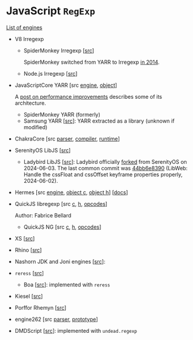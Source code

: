 # JavaScript `RegExp`

[List of engines](https://test262.fyi/)

- V8 Irregexp
  - SpiderMonkey Irregexp [[src](https://github.com/mozilla/gecko-dev/tree/master/js/src/irregexp)]

    SpiderMonkey switched from YARR to Irregexp [in 2014](https://bugzilla.mozilla.org/show_bug.cgi?id=976446).

  - Node.js Irregexp [[src](https://github.com/nodejs/node/tree/main/deps/v8/src/regexp)]

- JavaScriptCore YARR [src [engine](https://github.com/WebKit/WebKit/tree/main/Source/JavaScriptCore/yarr),
  [object](https://github.com/WebKit/WebKit/blob/main/Source/JavaScriptCore/runtime/RegExp.h)]

  A [post on performance improvements](https://webkit.org/blog/8685/introducing-the-jetstream-2-benchmark-suite/)
  describes some of its architecture.

  - SpiderMonkey YARR (formerly)
  - Samsung YARR [[src](https://github.com/Samsung/yarr)]: YARR extracted as a
    library (unknown if modified)

- ChakraCore [src [parser](https://github.com/chakra-core/ChakraCore/blob/master/lib/Parser/RegexParser.cpp),
  [compiler](https://github.com/chakra-core/ChakraCore/blob/master/lib/Parser/RegexCompileTime.cpp),
  [runtime](https://github.com/chakra-core/ChakraCore/blob/master/lib/Parser/RegexRuntime.cpp)]
- SerenityOS LibJS [[src](https://github.com/SerenityOS/serenity/blob/master/Userland/Libraries/LibJS/Runtime/RegExpPrototype.cpp)]
  - Ladybird LibJS [[src](https://github.com/LadybirdWebBrowser/ladybird/blob/master/Userland/Libraries/LibJS/Runtime/RegExpPrototype.cpp)]:
    Ladybird officially [forked](https://awesomekling.substack.com/p/forking-ladybird-and-stepping-down-serenityos)
    from SerenityOS on 2024-06-03. The last common commit was [44bb6e8390](https://github.com/SerenityOS/serenity/commit/44bb6e8390898ebd132fa379d8f3e32229f2812f)
    (LibWeb: Handle the cssFloat and cssOffset keyframe properties properly,
    2024-06-02).

- Hermes [src [engine](https://github.com/facebook/hermes/tree/main/lib/Regex),
  [object c](https://github.com/facebook/hermes/blob/main/lib/VM/JSLib/RegExp.cpp),
  [object h](https://github.com/facebook/hermes/blob/main/include/hermes/VM/JSRegExp.h)]
  [[docs](https://github.com/facebook/hermes/blob/main/doc/RegExp.md)]
- QuickJS libregexp [src [c](https://github.com/bellard/quickjs/blob/master/libregexp.c),
  [h](https://github.com/bellard/quickjs/blob/master/libregexp.h),
  [opcodes](https://github.com/bellard/quickjs/blob/master/libregexp-opcode.h)]

  Author: Fabrice Bellard

  - QuickJS NG [src [c](https://github.com/quickjs-ng/quickjs/blob/master/libregexp.c),
    [h](https://github.com/quickjs-ng/quickjs/blob/master/libregexp.h),
    [opcodes](https://github.com/quickjs-ng/quickjs/blob/master/libregexp-opcode.h)]

- XS [[src](https://github.com/Moddable-OpenSource/moddable/blob/public/xs/sources/xsRegExp.c)]
- Rhino [[src](https://github.com/mozilla/rhino/tree/master/src/org/mozilla/javascript/regexp)]
- Nashorn JDK and Joni engines [[src](https://github.com/openjdk/nashorn/tree/main/src/org.openjdk.nashorn/share/classes/org/openjdk/nashorn/internal/runtime/regexp)]:
- `reress` [[src](https://github.com/ridiculousfish/regress)]
  - Boa [[src](https://github.com/boa-dev/boa/blob/main/core/engine/src/builtins/regexp/mod.rs)]:
    implemented with `reress`
- Kiesel [[src](https://codeberg.org/kiesel-js/kiesel/src/branch/main/src/builtins/reg_exp.zig)]
- Porffor Rhemyn [[src](https://github.com/CanadaHonk/porffor/tree/main/rhemyn)]
- engine262 [src [parser](https://github.com/engine262/engine262/tree/main/src/parser/RegExpParser.mts),
  [prototype](https://github.com/engine262/engine262/tree/main/src/intrinsics/RegExpPrototype.mts)]
- DMDScript [[src](https://github.com/DigitalMars/DMDScript/blob/master/engine/source/dmdscript/dregexp.d)]:
  implemented with `undead.regexp`
